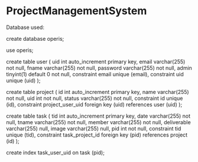 # ProjectManagementSystem

Database used:

create database operis;

use operis;

create table user
(
    uid      int auto_increment
        primary key,
    email    varchar(255)         not null,
    fname    varchar(255)         not null,
    password varchar(255)         not null,
    admin    tinyint(1) default 0 not null,
    constraint email
        unique (email),
    constraint uid
        unique (uid)
);

create table project
(
    id     int auto_increment
        primary key,
    name   varchar(255) not null,
    uid    int          not null,
    status varchar(255) not null,
    constraint id
        unique (id),
    constraint project_user_uid
        foreign key (uid) references user (uid)
);

create table task
(
    tid         int auto_increment
        primary key,
    date        varchar(255) not null,
    tname       varchar(255) not null,
    member      varchar(255) not null,
    deliverable varchar(255) null,
    image       varchar(255) null,
    pid         int          not null,
    constraint tid
        unique (tid),
    constraint task_project_id
        foreign key (pid) references project (id)
);

create index task_user_uid
    on task (pid);
